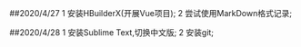 ##2020/4/27
1 安装HBuilderX(开展Vue项目);
2 尝试使用MarkDown格式记录; 

##2020/4/28
1 安装Sublime Text,切换中文版;
2 安装git;
